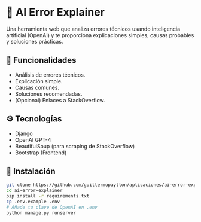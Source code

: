 # 🤖 AI Error Explainer

Una herramienta web que analiza errores técnicos usando inteligencia artificial (OpenAI) y te proporciona explicaciones simples, causas probables y soluciones prácticas.

## 🚀 Funcionalidades

- Análisis de errores técnicos.
- Explicación simple.
- Causas comunes.
- Soluciones recomendadas.
- (Opcional) Enlaces a StackOverflow.

## ⚙️ Tecnologías

- Django
- OpenAI GPT-4
- BeautifulSoup (para scraping de StackOverflow)
- Bootstrap (Frontend)

## 🧪 Instalación

```bash
git clone https://github.com/guillermopayllon/aplicaciones/ai-error-explainer.git
cd ai-error-explainer
pip install -r requirements.txt
cp .env.example .env
# Añade tu clave de OpenAI en .env
python manage.py runserver
